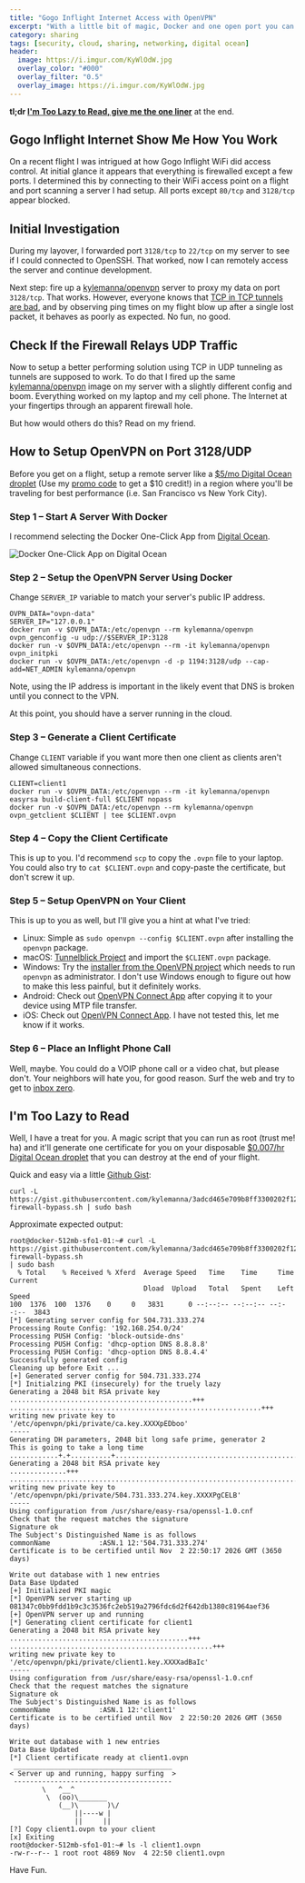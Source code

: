 ```yaml
---
title: "Gogo Inflight Internet Access with OpenVPN"
excerpt: "With a little bit of magic, Docker and one open port you can use Gogo Inflight Internet."
category: sharing
tags: [security, cloud, sharing, networking, digital ocean]
header:
  image: https://i.imgur.com/KyWlOdW.jpg
  overlay_color: "#000"
  overlay_filter: "0.5"
  overlay_image: https://i.imgur.com/KyWlOdW.jpg
---
```


**tl;dr [I'm Too Lazy to Read, give me the one liner](#im-too-lazy-to-read)** at the end.

## Gogo Inflight Internet Show Me How You Work

On a recent flight I was intrigued at how Gogo Inflight WiFi did access control.  At initial glance it appears that everything is firewalled except a few ports.  I determined this by connecting to their WiFi access point on a flight and port scanning a server I had setup.  All ports except `80/tcp` and `3128/tcp` appear blocked.

## Initial Investigation

During my layover, I forwarded port `3128/tcp` to `22/tcp` on my server to see if I could connected to OpenSSH.  That worked, now I can remotely access the server and continue development.

Next step: fire up a [kylemanna/openvpn](https://github.com/kylemanna/docker-openvpn) server to proxy my data on port `3128/tcp`.  That works. However, everyone knows that [TCP in TCP tunnels are bad](http://sites.inka.de/bigred/devel/tcp-tcp.html), and by observing ping times on my flight blow up after a single lost packet, it behaves as poorly as expected.  No fun, no good.

## Check If the Firewall Relays UDP Traffic

Now to setup a better performing solution using TCP in UDP tunneling as tunnels are supposed to work.  To do that I fired up the same [kylemanna/openvpn](https://github.com/kylemanna/docker-openvpn) image on my server with a slightly different config and boom.  Everything worked on my laptop and my cell phone.  The Internet at your fingertips through an apparent firewall hole.

But how would others do this?  Read on my friend.

## How to Setup OpenVPN on Port 3128/UDP

Before you get on a flight, setup a remote server like a [$5/mo Digital Ocean droplet](http://do.co/2fDHYVv) (Use my [promo code](http://do.co/2fDHYVv) to get a $10 credit!) in a region where you'll be traveling for best performance (i.e. San Francisco vs New York City). 

### Step 1 – Start A Server With Docker

I recommend selecting the Docker One-Click App from [Digital Ocean](http://do.co/2fDHYVv).

![Docker One-Click App on Digital Ocean](http://i.imgur.com/A7tiqCg.png)

### Step 2 – Setup the OpenVPN Server Using Docker

Change `SERVER_IP` variable to match your server's public IP address.

    OVPN_DATA="ovpn-data"
    SERVER_IP="127.0.0.1"
    docker run -v $OVPN_DATA:/etc/openvpn --rm kylemanna/openvpn ovpn_genconfig -u udp://$SERVER_IP:3128
    docker run -v $OVPN_DATA:/etc/openvpn --rm -it kylemanna/openvpn ovpn_initpki
    docker run -v $OVPN_DATA:/etc/openvpn -d -p 1194:3128/udp --cap-add=NET_ADMIN kylemanna/openvpn

Note, using the IP address is important in the likely event that DNS is broken until you connect to the VPN.

At this point, you should have a server running in the cloud.

### Step 3 – Generate a Client Certificate

Change `CLIENT` variable if you want more then one client as clients aren't allowed simultaneous connections.

    CLIENT=client1
    docker run -v $OVPN_DATA:/etc/openvpn --rm -it kylemanna/openvpn easyrsa build-client-full $CLIENT nopass
    docker run -v $OVPN_DATA:/etc/openvpn --rm kylemanna/openvpn ovpn_getclient $CLIENT | tee $CLIENT.ovpn

### Step 4 – Copy the Client Certificate

This is up to you. I'd recommend `scp` to copy the `.ovpn` file to your laptop.  You could also try to `cat $CLIENT.ovpn` and copy-paste the certificate, but don't screw it up.

### Step 5 – Setup OpenVPN on Your Client

This is up to you as well, but I'll give you a hint at what I've tried:

* Linux: Simple as `sudo openvpn --config $CLIENT.ovpn` after installing the `openvpn` package.
* macOS: [Tunnelblick Project](https://tunnelblick.net/) and import the `$CLIENT.ovpn` package.
* Windows: Try the [installer from the OpenVPN project](https://openvpn.net/index.php/open-source/downloads.html) which needs to run `openvpn` as administrator.  I don't use Windows enough to figure out how to make this less painful, but it definitely works.
* Android: Check out [OpenVPN Connect App](https://play.google.com/store/apps/details?id=net.openvpn.openvpn) after copying it to your device using MTP file transfer.
* iOS: Check out [OpenVPN Connect App](https://itunes.apple.com/us/app/openvpn-connect/id590379981?mt=8).  I have not tested this, let me know if it works.

### Step 6 – Place an Inflight Phone Call

Well, maybe.  You could do a VOIP phone call or a video chat, but please don't.  Your neighbors will hate you, for good reason.  Surf the web and try to get to [inbox zero](http://lmgtfy.com/?q=inbox+zero).

## I'm Too Lazy to Read

Well, I have a treat for you. A magic script that you can run as root (trust me! ha) and it'll generate one certificate for you on your disposable [$0.007/hr Digital Ocean droplet](http://do.co/2fDHYVv) that you can destroy at the end of your flight.

Quick and easy via a little [Github Gist](https://gist.github.com/3adcd465e709b8ff3300202f12fdfff1):

    curl -L https://gist.githubusercontent.com/kylemanna/3adcd465e709b8ff3300202f12fdfff1/raw/gogo-firewall-bypass.sh | sudo bash

Approximate expected output:

	root@docker-512mb-sfo1-01:~# curl -L https://gist.githubusercontent.com/kylemanna/3adcd465e709b8ff3300202f12fdfff1/raw/gogo-firewall-bypass.sh
	| sudo bash
	  % Total    % Received % Xferd  Average Speed   Time    Time     Time  Current
									 Dload  Upload   Total   Spent    Left  Speed
	100  1376  100  1376    0     0   3831      0 --:--:-- --:--:-- --:--:--  3843
	[*] Generating server config for 504.731.333.274
	Processing Route Config: '192.168.254.0/24'
	Processing PUSH Config: 'block-outside-dns'
	Processing PUSH Config: 'dhcp-option DNS 8.8.8.8'
	Processing PUSH Config: 'dhcp-option DNS 8.8.4.4'
	Successfully generated config
	Cleaning up before Exit ...
	[+] Generated server config for 504.731.333.274
	[*] Initialzing PKI (insecurely) for the truely lazy
	Generating a 2048 bit RSA private key
	.............................................+++
	..............................................................+++
	writing new private key to '/etc/openvpn/pki/private/ca.key.XXXXpEDboo'
	-----
	Generating DH parameters, 2048 bit long safe prime, generator 2
	This is going to take a long time
	............+.+..........+..................................................................................................................................................................................................+......................................................................................................................................................................+.................................................................................................................................+.......................................................+......................................................................................................+..........+...................................+..............................+...............................................+.....................................+.....................................................................................................................................................................+..........+......................................................................................................+.............................................................................................................................................................................................................................+......................................................................................................++*++*
	Generating a 2048 bit RSA private key
	..............+++
	......................................................................................+++
	writing new private key to '/etc/openvpn/pki/private/504.731.333.274.key.XXXXPgCELB'
	-----
	Using configuration from /usr/share/easy-rsa/openssl-1.0.cnf
	Check that the request matches the signature
	Signature ok
	The Subject's Distinguished Name is as follows
	commonName            :ASN.1 12:'504.731.333.274'
	Certificate is to be certified until Nov  2 22:50:17 2026 GMT (3650 days)

	Write out database with 1 new entries
	Data Base Updated
	[+] Initialized PKI magic
	[*] OpenVPN server starting up
	081347c0bb9fdd1b9c3c3536fc2eb519a2796fdc6d2f642db1380c81964aef36
	[+] OpenVPN server up and running
	[*] Generating client certificate for client1
	Generating a 2048 bit RSA private key
	............................................+++
	..................................................+++
	writing new private key to '/etc/openvpn/pki/private/client1.key.XXXXadBaIc'
	-----
	Using configuration from /usr/share/easy-rsa/openssl-1.0.cnf
	Check that the request matches the signature
	Signature ok
	The Subject's Distinguished Name is as follows
	commonName            :ASN.1 12:'client1'
	Certificate is to be certified until Nov  2 22:50:20 2026 GMT (3650 days)

	Write out database with 1 new entries
	Data Base Updated
	[*] Client certificate ready at client1.ovpn
	 _______________________________________
	< Server up and running, happy surfing  >
	 ---------------------------------------
			\   ^__^
			 \  (oo)\_______
				(__)\       )\/ 
					||----w |
					||     ||
	[?] Copy client1.ovpn to your client
	[x] Exiting
	root@docker-512mb-sfo1-01:~# ls -l client1.ovpn
	-rw-r--r-- 1 root root 4869 Nov  4 22:50 client1.ovpn

Have Fun.
